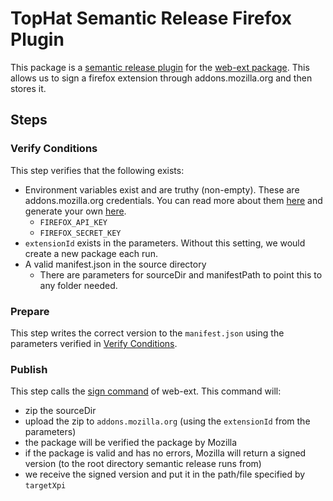 # TopHat Semantic Release Firefox Plugin

This package is a [semantic release plugin](https://semantic-release.gitbook.io/semantic-release/) for the [web-ext package](https://github.com/mozilla/web-ext). This allows us to sign a firefox extension through addons.mozilla.org and then stores it.

## Steps

### Verify Conditions

This step verifies that the following exists:
- Environment variables exist and are truthy (non-empty). These are addons.mozilla.org credentials. You can read more about them [here](https://addons-server.readthedocs.io/en/latest/topics/api/auth.html#access-credentials) and generate your own [here](https://addons.mozilla.org/en-US/developers/addon/api/key/).
  - `FIREFOX_API_KEY`
  - `FIREFOX_SECRET_KEY`
- `extensionId` exists in the parameters. Without this setting, we would create a new package each run.
- A valid manifest.json in the source directory
  - There are parameters for sourceDir and manifestPath to point this to any folder needed.


### Prepare

This step writes the correct version to the `manifest.json` using the parameters verified in [Verify Conditions](#verify-conditions).

### Publish

This step calls the [sign command](https://developer.mozilla.org/en-US/docs/Mozilla/Add-ons/WebExtensions/web-ext_command_reference#web-ext_sign) of web-ext. This command will:
- zip the sourceDir
- upload the zip to `addons.mozilla.org` (using the `extensionId` from the parameters)
- the package will be verified the package by Mozilla
- if the package is valid and has no errors, Mozilla will return a signed version (to the root directory semantic release runs from)
- we receive the signed version and put it in the path/file specified by `targetXpi`
